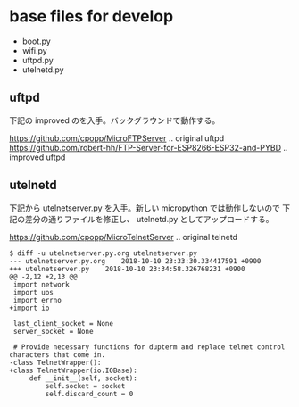 base files for develop
======================

- boot.py
- wifi.py
- uftpd.py
- utelnetd.py


uftpd
-----

下記の improved のを入手。バックグラウンドで動作する。

https://github.com/cpopp/MicroFTPServer .. original uftpd
https://github.com/robert-hh/FTP-Server-for-ESP8266-ESP32-and-PYBD .. improved uftpd


utelnetd
--------

下記から utelnetserver.py を入手。新しい micropython では動作しないので
下記の差分の通りファイルを修正し、 utelnetd.py としてアップロードする。

https://github.com/cpopp/MicroTelnetServer .. original telnetd
```
$ diff -u utelnetserver.py.org utelnetserver.py
--- utelnetserver.py.org	2018-10-10 23:33:30.334417591 +0900
+++ utelnetserver.py	2018-10-10 23:34:58.326768231 +0900
@@ -2,12 +2,13 @@
 import network
 import uos
 import errno
+import io

 last_client_socket = None
 server_socket = None

 # Provide necessary functions for dupterm and replace telnet control characters that come in.
-class TelnetWrapper():
+class TelnetWrapper(io.IOBase):
     def __init__(self, socket):
         self.socket = socket
         self.discard_count = 0
```
